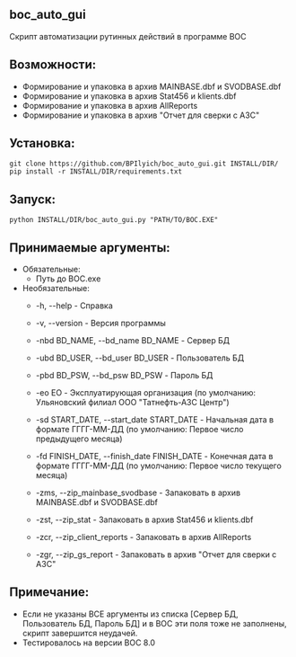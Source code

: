 ## boc_auto_gui

Скрипт автоматизации рутинных действий в программе BOC

## Возможности:
- Формирование и упаковка в архив MAINBASE.dbf и SVODBASE.dbf
- Формирование и упаковка в архив Stat456 и klients.dbf
- Формирование и упаковка в архив AllReports
- Формирование и упаковка в архив "Отчет для сверки с АЗС"

## Установка:
    git clone https://github.com/BPIlyich/boc_auto_gui.git INSTALL/DIR/
    pip install -r INSTALL/DIR/requirements.txt

## Запуск:
    python INSTALL/DIR/boc_auto_gui.py "PATH/TO/BOC.EXE"

## Принимаемые аргументы:
- Обязательные:
  - Путь до BOC.exe
- Необязательные:
  - -h, --help                                  - Справка
  - -v, --version                               - Версия программы

  - -nbd BD_NAME, --bd_name BD_NAME             - Сервер БД
  - -ubd BD_USER, --bd_user BD_USER             - Пользователь БД
  - -pbd BD_PSW, --bd_psw BD_PSW                - Пароль БД
  - -eo EO                                      - Эксплуатирующая организация (по умолчанию: Ульяновский филиал ООО "Татнефть-АЗС Центр")
  - -sd START_DATE, --start_date START_DATE     - Начальная дата в формате ГГГГ-ММ-ДД (по умолчанию: Первое число предыдущего месяца)
  - -fd FINISH_DATE, --finish_date FINISH_DATE  - Конечная дата в формате ГГГГ-ММ-ДД (по умолчанию: Первое число текущего месяца)
  - -zms, --zip_mainbase_svodbase               - Запаковать в архив MAINBASE.dbf и SVODBASE.dbf
  - -zst, --zip_stat                            - Запаковать в архив Stat456 и klients.dbf
  - -zcr, --zip_client_reports                  - Запаковать в архив AllReports
  - -zgr, --zip_gs_report                       - Запаковать в архив "Отчет для сверки с АЗС"
 
## Примечание:
- Если не указаны ВСЕ аргументы из списка [Сервер БД, Пользователь БД, Пароль БД] и в BOC эти поля тоже не заполнены, скрипт завершится неудачей.
- Тестировалось на версии BOC 8.0
